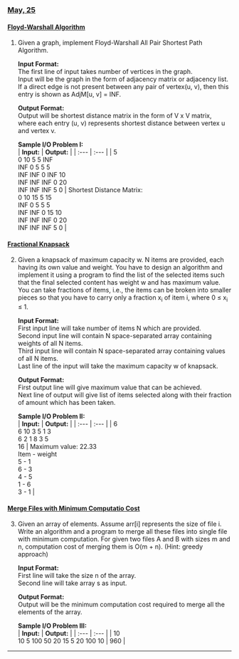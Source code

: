 ### [May, 25](../Week_9/)

#### [Floyd-Warshall Algorithm](floydwarshall.cpp)

1. Given a graph, implement Floyd-Warshall All Pair Shortest Path Algorithm.

    **Input Format:**<br>
    The first line of input takes number of vertices in the graph.<br>
    Input will be the graph in the form of adjacency matrix or adjacency list. If a direct edge is not present between any pair of vertex(u, v), then this entry is shown as AdjM[u, v] = INF.<br>

    **Output Format:**<br>
    Output will be shortest distance matrix in the form of V x V matrix, where each entry (u, v) represents shortest distance between vertex u and vertex v.<br>

    **Sample I/O Problem I:**<br>
    | **Input:** | **Output:** |
    | :---       | :---        |
    | 5<br>0 10 5 5 INF<br>INF 0 5 5 5<br>INF INF 0 INF 10<br>INF INF INF 0 20<br>INF INF INF 5 0 | Shortest Distance Matrix:<br>0 10 15 5 15<br>INF 0 5 5 5<br>INF INF 0 15 10<br>INF INF INF 0 20<br>INF INF INF 5 0 |

#### [Fractional Knapsack](fractional_knapsack.cpp)

2. Given a knapsack of maximum capacity w. N items are provided, each having its own value and weight. You have to design an algorithm and implement it using a program to find the list of the selected items such that the final selected content has weight w and has maximum value. You can take fractions of items, i.e., the items can be broken into smaller pieces so that you have to carry only a fraction x<sub>i</sub> of item i, where 0 &#8804; x<sub>i</sub> &#8804; 1.

    **Input Format:**<br>
    First input line will take number of items N which are provided.<br>
    Second input line will contain N space-separated array containing weights of all N items.<br>
    Third input line will contain N space-separated array containing values of all N items.<br>
    Last line of the input will take the maximum capacity w of knapsack.<br>

    **Output Format:**<br>
    First output line will give maximum value that can be achieved.<br>
    Next line of output will give list of items selected along with their fraction of amount which has been taken.<br>

    **Sample I/O Problem II:**<br>
    | **Input:** | **Output:** |
    | :---       | :---        |
    | 6<br>6 10 3 5 1 3<br>6 2 1 8 3 5<br>16 | Maximum value: 22.33<br>Item - weight<br>5 - 1<br>6 - 3<br>4 - 5<br>1 - 6<br>3 - 1 |

#### [Merge Files with Minimum Computatio Cost](min_comp.cpp)

3. Given an array of elements. Assume arr[i] represents the size of file i. Write an algorithm and a program to merge all these files into single file with minimum computation. For given two files A and B with sizes m and n, computation cost of merging them is O(m + n). (Hint: greedy approach)

    **Input Format:**<br>
    First line will take the size n of the array.<br>
    Second line will take array s as input.<br>

    **Output Format:**<br>
    Output will be the minimum computation cost required to merge all the elements of the array.<br>

    **Sample I/O Problem III:**<br>
    | **Input:** | **Output:** |
    | :---       | :---        |
    | 10<br>10 5 100 50 20 15 5 20 100 10 | 960 |

---